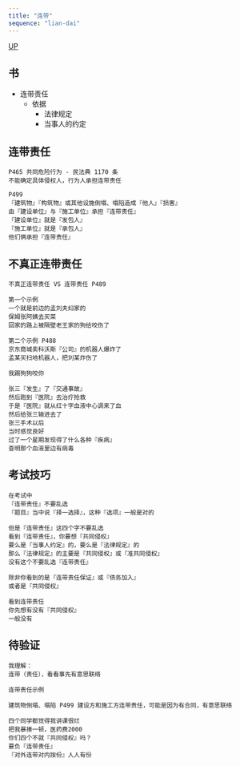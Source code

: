 ```yaml
---
title: "连带"
sequence: "lian-dai"
---
```


[UP](/law/civil-law-index.html)

## 书



- 连带责任
    - 依据
        - 法律规定
        - 当事人的约定

## 连带责任

```text
P465 共同危险行为 - 民法典 1170 条
不能确定具体侵权人，行为人承担连带责任
```

```text
P499
『建筑物』『构筑物』或其他设施倒塌、塌陷造成『他人』『损害』
由『建设单位』与『施工单位』承担『连带责任』
『建设单位』就是『发包人』
『施工单位』就是『承包人』
他们俩承担『连带责任』
```

## 不真正连带责任

```text
不真正连带责任 VS 连带责任 P489
```

```text
第一个示例
一个就是前边的孟刘夫妇家的
保姆张阿姨去买菜
回家的路上被隔壁老王家的狗给咬伤了
```

```text
第二个示例 P488
京东商城卖科沃斯『公司』的机器人爆炸了
孟某买扫地机器人，把刘某炸伤了
```

```text
我踢狗狗咬你
```

```text
张三『发生』了『交通事故』
然后跑到『医院』去治疗抢救
于是『医院』就从红十字血液中心调来了血
然后给张三输进去了
张三手术以后
当时感觉良好
过了一个星期发现得了什么各种『疾病』
查明那个血液里边有病毒
```

## 考试技巧

```text
在考试中
『连带责任』不要乱选
『题目』当中说『择一选择』，这种『选项』一般是对的

但是『连带责任』这四个字不要乱选
看到『连带责任』，你要想『共同侵权』
要么是『当事人约定』的，要么是『法律规定』的
那么『法律规定』的主要是『共同侵权』或『准共同侵权』
没有这个不要乱选『连带责任』
```

```text
除非你看到的是『连带责任保证』或『债务加入』
或者是『共同侵权』
```

```text
看到连带责任
你先想有没有『共同侵权』
一般没有
```

## 待验证

```text
我理解：
连带（责任），看看事先有意思联络
```

```text
连带责任示例

建筑物倒塌、塌陷 P499 建设方和施工方连带责任，可能是因为有合同，有意思联络
```

```text
四个同学都觉得我讲课很烂
把我暴揍一顿，医药费2000
你们四个不就『共同侵权』吗？
要负『连带责任』
『对外连带对内按份』人人有份
```
